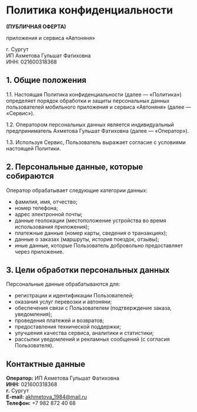 # Политика конфиденциальности
**(ПУБЛИЧНАЯ ОФЕРТА)**

приложения и сервиса «Автоняня»

г. Сургут  
ИП Ахметова Гульшат Фатиховна  
ИНН: 021600318368

## 1. Общие положения

1.1. Настоящая Политика конфиденциальности (далее — «Политика») определяет порядок обработки и защиты персональных данных пользователей мобильного приложения и сервиса «Автоняня» (далее — «Сервис»).

1.2. Оператором персональных данных является индивидуальный предприниматель Ахметова Гульшат Фатиховна (далее — «Оператор»).

1.3. Используя Сервис, Пользователь выражает согласие с условиями настоящей Политики.

## 2. Персональные данные, которые собираются

Оператор обрабатывает следующие категории данных:

- фамилия, имя, отчество;
- номер телефона;
- адрес электронной почты;
- данные геолокации (местоположение устройства во время использования приложения);
- платежные данные (номер карты, сведения о транзакциях);
- данные о заказах (маршруты, история поездок, отзывы);
- иные данные, которые Пользователь добровольно предоставляет через приложение.

## 3. Цели обработки персональных данных

Персональные данные обрабатываются для:

- регистрации и идентификации Пользователей;
- оказания услуг перевозки и автоняни;
- обеспечения связи с Пользователем (подтверждение заказа, уведомления);
- проведения платежей и возвратов;
- предоставления технической поддержки;
- улучшения качества сервиса, аналитики и статистики;
- рассылки уведомлений и рекламных сообщений (с согласия Пользователя).

## Контактные данные

**Оператор:** ИП Ахметова Гульшат Фатиховна  
**ИНН:** 021600318368  
**г.** Сургут  
**E-mail:** akhmetova_1984@mail.ru  
**Телефон:** +7 982 872 40 68

